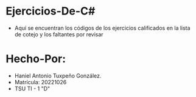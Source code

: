 # Ejercicios-De-C#
- Aquí se encuentran los códigos de los ejercicios calificados en la lista de cotejo y los faltantes por revisar

# Hecho-Por:
- Haniel Antonio Tuxpeño González.
- Matrícula: 20221026
- TSU TI - 1 "D"
